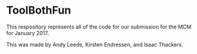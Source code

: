 # ToolBothFun


This respository represents all of the code for our submission
for the MCM for January 2017. 

This was made by Andy Leeds, Kirsten Endressen, and Isaac Thackers.
